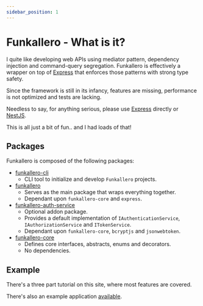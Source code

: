 ```yaml
---
sidebar_position: 1
---
```


# Funkallero - What is it?

I quite like developing web APIs using mediator pattern, dependency injection and command-query segregation. Funkallero is effectively a wrapper on top of [Express](https://expressjs.com) that enforces those patterns with strong type safety.

Since the framework is still in its infancy, features are missing, performance is not optimized and tests are lacking.

Needless to say, for anything serious, please use [Express](https://expressjs.com) directly or [NestJS](https://nestjs.com/).

This is all just a bit of fun.. and I had loads of that!

## Packages

Funkallero is composed of the following packages:

-   [funkallero-cli](https://github.com/Lindeneg/funkallero/tree/master/packages/funkallero-cli)
    -   CLI tool to initialize and develop `Funkallero` projects.
-   [funkallero](https://github.com/Lindeneg/funkallero/tree/master/packages/funkallero)
    -   Serves as the main package that wraps everything together.
    -   Dependant upon `funkallero-core` and `express`.
-   [funkallero-auth-service](https://github.com/Lindeneg/funkallero/tree/master/packages/funkallero-auth-service)
    -   Optional addon package.
    -   Provides a default implementation of `IAuthenticationService`, `IAuthorizationService` and `ITokenService`.
    -   Dependant upon `funkallero-core`, `bcryptjs` and `jsonwebtoken`.
-   [funkallero-core](https://github.com/Lindeneg/funkallero/tree/master/packages/funkallero-core)
    -   Defines core interfaces, abstracts, enums and decorators.
    -   No dependencies.

## Example

There's a three part tutorial on this site, where most features are covered.

There's also an example application [available](https://github.com/Lindeneg/funkallero/tree/master/example).
